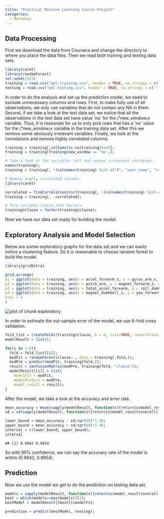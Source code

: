 ```yaml
---
title: "Practical Machine Learning Course Project"
categories:
  - Markdown
---
```


## Data Processing

First we download the data from Coursera and change the directory to where you place the data files. Then we read both training and testing data sets.


```r
library(caret)
library(randomForest)
set.seed(2323)
training = read.csv("pml-training.csv", header = TRUE, na.strings = c('', NA, '#DIV/0!'));
testing = read.csv("pml-testing.csv", header = TRUE, na.strings = c('', NA, '#DIV/0!'));
```

In order to do the analysis and set up the prediction model, we need to exclude unnecessary columns and rows. First, to make fully use of all observations, we only use variables that do not contain any NA in them. Second, if we take a look at the test data set, we notice that all the observations in the test data set have value 'no' for the ¡°new_window¡± variable. Thus, it is reasonale for us to only pick rows that has a 'no' value for the ¡°new_window¡± variable in the training data set. After this we remove some obviously irrelevant variables. Finally, we look at the correlations and remove highly correlated columns.


```r
training = training[,colSums(is.na(training))==0];
training = training[training$new_window == "no",];

# Take a look at the variables left and remove irrelevant variables.
names(training);
training = training[, !(colnames(training) %in% c("X", "user_name", "raw_timestamp_part_1", "raw_timestamp_part_2", "cvtd_timestamp", "new_window", "num_window"))];

# Remove highly correlated columns.
library(caret)

correlated = findCorrelation(cor(training[, !(colnames(training) %in% c("classe"))]), cutoff = 0.75);
training = training[, -correlated];

# Turn variable classe into factors.
training$classe = factor(training$classe);
```

Now we have our data set ready for building the model.

## Exploratory Analysis and Model Selection

Below are somw exploratory graphs for the data set and we can easily notice a clustering feature. So it is reasonable to choose random forest to build the model.


```r
library(gridExtra)

grid.arrange(
p1 = ggplot(data = training, aes(x = accel_forearm_z, y = gyros_arm_x, colour = classe)) + geom_point(),
p2 = ggplot(data = training, aes(x = pitch_arm, y = magnet_forearm_z, colour = classe)) + geom_point(),
p3 = ggplot(data = training, aes(x = total_accel_forearm, y = roll_dumbbell, colour = classe)) + geom_point(),
p4 = ggplot(data = training, aes(x = magnet_dumbbell_z, y = yaw_forearm, colour = classe)) + geom_point(),
ncol = 2
)
```

![plot of chunk exploratory](figure/exploratory.png) 

In order to estimate the out-sample error of the model, we use 8-fold cross validation. 


```r
fold_list = createFolds(training$classe, k = 8, list=TRUE, returnTrain=FALSE);
modelResult = list();

for(i in 1:8){
  fold = fold_list[[i]];
  modFit = randomForest(classe~., data = training[-fold,]);
  modPre = predict(modFit, training[fold,]);
  result = confusionMatrix(modPre, training[fold, "classe"]);
  modelResult[[i]] = list(
    modelFit = modFit,
    modelPredict = modPre,
    model_result = result);
}
```

After the model, we take a look at the accuracy and error rate. 

```r
mean_accuracy = mean(sapply(modelResult, function(x){return(x$model_result$overall[[1]])}));
sd = sd(sapply(modelResult, function(x){return(x$model_result$overall[[1]])}));

lower_bound = mean_accuracy - sd/sqrt(8)*1.96;
upper_bound = mean_accuracy + sd/sqrt(8)*1.96;
interval = c(lower_bound, upper_bound);
interval
```

```
## [1] 0.9942 0.9954
```

So with 95% confidence, we can say the accuracy rate of the model is within (0.9942, 0.9954).

## Prediction

Now we use the model we get to do the prediction on testing data set. 


```r
models = sapply(modelResult, function(x){return(x$model_result$overall[[1]])});
best = which(models==max(models))[1];
bestModel = modelResult[[best]]$modelFit;

prediction = predict(bestModel, testing);
```

